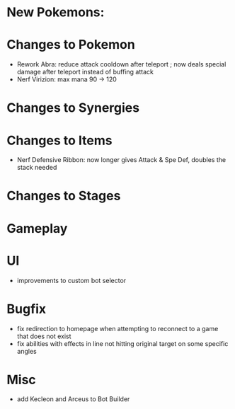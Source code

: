 # New Pokemons:


# Changes to Pokemon
- Rework Abra: reduce attack cooldown after teleport ; now deals special damage after teleport instead of buffing attack
- Nerf Virizion: max mana 90 → 120

# Changes to Synergies


# Changes to Items
- Nerf Defensive Ribbon: now longer gives Attack & Spe Def, doubles the stack needed

# Changes to Stages

# Gameplay


# UI
- improvements to custom bot selector

# Bugfix
- fix redirection to homepage when attempting to reconnect to a game that does not exist
- fix abilities with effects in line not hitting original target on some specific angles

# Misc
- add Kecleon and Arceus to Bot Builder


